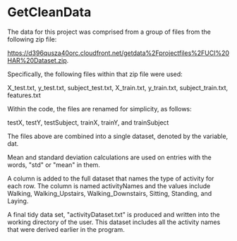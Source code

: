 GetCleanData
============

The data for this project was comprised from a group of files from the following zip file:

https://d396qusza40orc.cloudfront.net/getdata%2Fprojectfiles%2FUCI%20HAR%20Dataset.zip.  

Specifically, the following files within that zip file were used: 

X_test.txt, y_test.txt, subject_test.txt, X_train.txt, y_train.txt, subject_train.txt, features.txt

Within the code, the files are renamed for simplicity, as follows:

testX, testY, testSubject, trainX, trainY, and trainSubject

The files above are combined into a single dataset, denoted by the variable, dat.

Mean and standard deviation calculations are used on entries with the words, "std" or "mean" in them.  

A column is added to the full dataset that names the type of activity for each row.  The column is named activityNames and the values include Walking, Walking_Upstairs, Walking_Downstairs, Sitting, Standing, and Laying.  

A final tidy data set, "activityDataset.txt" is produced and written into the working directory of the user.  This dataset includes all the activity names that were derived earlier in the program.  
